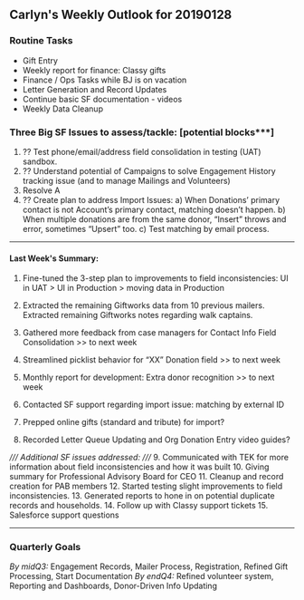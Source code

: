 ## Carlyn's Weekly Outlook for 20190128
### Routine Tasks
* Gift Entry
* Weekly report for finance: Classy gifts
* Finance / Ops Tasks while BJ is on vacation
* Letter Generation and Record Updates
* Continue basic SF documentation - videos
* Weekly Data Cleanup

### Three Big SF Issues to assess/tackle: [potential blocks***]
1. ?? Test phone/email/address field consolidation in testing (UAT) sandbox.
2. ?? Understand potential of Campaigns to solve Engagement History tracking issue (and to manage Mailings and Volunteers)
3. Resolve A
4. ?? Create plan to address Import Issues: a) When Donations’ primary contact is not Account’s primary contact, matching doesn’t happen.  b) When multiple donations are from the same donor, “Insert” throws and error, sometimes “Upsert” too.  c) Test matching by email process.

- - - -
#### Last Week's Summary:
1. Fine-tuned the 3-step plan to improvements to field inconsistencies: UI in UAT > UI in Production > moving data in Production
3. Extracted the remaining Giftworks data from 10 previous mailers.  Extracted remaining Giftworks notes regarding walk captains.

2. Gathered more feedback from case managers for Contact Info Field Consolidation >> to next week
4. Streamlined picklist behavior for “XX” Donation field >> to next week
5. Monthly report for development: Extra donor recognition >> to next week
6. Contacted SF support regarding import issue: matching by external ID
7. Prepped online gifts (standard and tribute) for import?
8. Recorded Letter Queue Updating and Org Donation Entry video guides?


*/// Additional SF issues addressed: ///*
9. Communicated with TEK for more information about field inconsistencies and how it was built
10. Giving summary for Professional Advisory Board for CEO
11. Cleanup and record creation for PAB members
12. Started testing slight improvements to field inconsistencies.
13. Generated reports to hone in on potential duplicate records and households.
14. Follow up with Classy support tickets
15. Salesforce support questions


- - - -
### Quarterly Goals
*By midQ3:* Engagement Records, Mailer Process, Registration, Refined Gift Processing, Start Documentation
*By endQ4:* Refined volunteer system, Reporting and Dashboards, Donor-Driven Info Updating
<!--stackedit_data:
eyJoaXN0b3J5IjpbMTI3NDY3MTkyMSwtMzc3NTI1Nzc4XX0=
-->